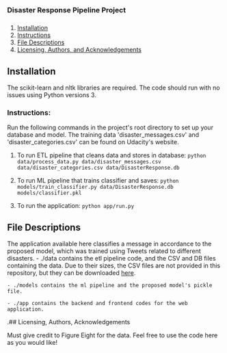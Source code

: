 ##
### Disaster Response Pipeline Project
###

1. [Installation](#installation)
2. [Instructions](#instructions)
3. [File Descriptions](#files)
4. [Licensing, Authors, and Acknowledgements](#licensing)

## Installation

The scikit-learn and nltk libraries are required. The code should run with no issues using Python versions 3.

### Instructions:
Run the following commands in the project's root directory to set up your database and model. The training data 'disaster_messages.csv' and 'disaster_categories.csv' can be found on Udacity's website.

1. To run ETL pipeline that cleans data and stores in database:
        `python data/process_data.py data/disaster_messages.csv data/disaster_categories.csv data/DisasterResponse.db`

2. To run ML pipeline that trains classifier and saves:
        `python models/train_classifier.py data/DisasterResponse.db models/classifier.pkl`

3. To run the application: 
        `python app/run.py`


## File Descriptions
The application available here classifies a message in accordance to the proposed model, which was trained using Tweets related to different disasters. 
	- ./data contains the etl pipeline code, and the CSV and DB files containing the data. Due to their sizes, the CSV files are not provided in this repository, but they can be downloaded [here](https://learn.udacity.com/nanodegrees/nd025/parts/cd0018/lessons/c5de7207-8fdb-4cd1-b700-b2d7ce292c26/concepts/c6d64c4f-5877-4eab-815b-e1c6495b0201).

	- ./models contains the ml pipeline and the proposed model's pickle file.

	- ./app contains the backend and frontend codes for the web application.

 
.## Licensing, Authors, Acknowledgements

Must give credit to Figure Eight for the data. Feel free to use the code here as you would like!



